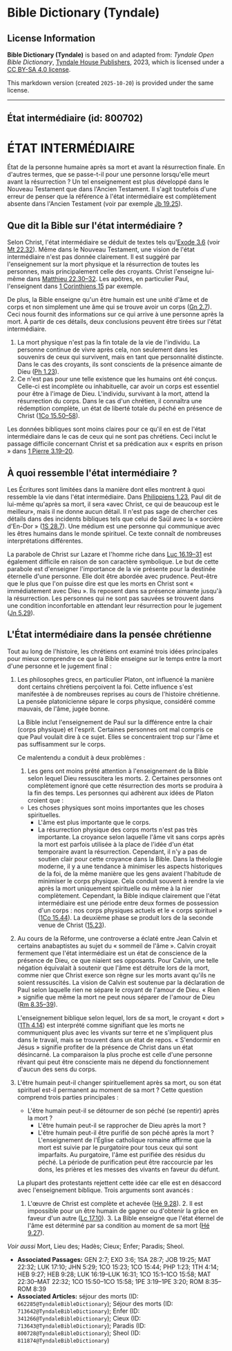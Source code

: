 # Bible Dictionary (Tyndale)

## License Information

**Bible Dictionary (Tyndale)** is based on and adapted from: _Tyndale Open Bible Dictionary_, [Tyndale House Publishers](https://tyndaleopenresources.com/), 2023, which is licensed under a [CC BY-SA 4.0 license](https://creativecommons.org/licenses/by-sa/4.0/legalcode.en).

This markdown version (created `2025-10-20`) is provided under the same license.



--------------------------------

## État intermédiaire (id: 800702)

ÉTAT INTERMÉDIAIRE
==================

État de la personne humaine après sa mort et avant la résurrection finale. En d'autres termes, que se passe\-t\-il pour une personne lorsqu'elle meurt avant la résurrection ? Un tel enseignement est plus développé dans le Nouveau Testament que dans l'Ancien Testament. Il s'agit toutefois d'une erreur de penser que la référence à l'état intermédiaire est complètement absente dans l'Ancien Testament (voir par exemple [Jb 19\.25](https://ref.ly/Job19:25)).

Que dit la Bible sur l'état intermédiaire ?
-------------------------------------------

Selon Christ, l'état intermédiaire se déduit de textes tels qu'[Exode 3\.6](https://ref.ly/Exod3:6) (voir [Mt 22\.32](https://ref.ly/Matt22:32)). Même dans le Nouveau Testament, une vision de l'état intermédiaire n'est pas donnée clairement. Il est suggéré par l'enseignement sur la mort physique et la résurrection de toutes les personnes, mais principalement celle des croyants. Christ l'enseigne lui\-même dans [Matthieu 22\.30–32](https://ref.ly/Matt22:30-Matt22:32). Les apôtres, en particulier Paul, l'enseignent dans [1 Corinthiens 15](https://ref.ly/1Cor15:1-1Cor15:58) par exemple.

De plus, la Bible enseigne qu'un être humain est une unité d'âme et de corps et non simplement une âme qui se trouve avoir un corps ([Gn 2\.7](https://ref.ly/Gen2:7)). Ceci nous fournit des informations sur ce qui arrive à une personne après la mort. À partir de ces détails, deux conclusions peuvent être tirées sur l'état intermédiaire.

1. La mort physique n'est pas la fin totale de la vie de l'individu. La personne continue de vivre après cela, non seulement dans les souvenirs de ceux qui survivent, mais en tant que personnalité distincte. Dans le cas des croyants, ils sont conscients de la présence aimante de Dieu ([Ph 1\.23](https://ref.ly/Phil1:23)).
2. Ce n'est pas pour une telle existence que les humains ont été conçus. Celle\-ci est incomplète ou inhabituelle, car avoir un corps est essentiel pour être à l'image de Dieu. L'individu, survivant à la mort, attend la résurrection du corps. Dans le cas d'un chrétien, il connaîtra une rédemption complète, un état de liberté totale du péché en présence de Christ ([1Co 15\.50–58](https://ref.ly/1Cor15:50-1Cor15:58)).

Les données bibliques sont moins claires pour ce qu'il en est de l'état intermédiaire dans le cas de ceux qui ne sont pas chrétiens. Ceci inclut le passage difficile concernant Christ et sa prédication aux « esprits en prison » dans [1 Pierre 3\.19–20](https://ref.ly/1Pet3:19-1Pet3:20).

À quoi ressemble l'état intermédiaire ?
---------------------------------------

Les Écritures sont limitées dans la manière dont elles montrent à quoi ressemble la vie dans l'état intermédiaire. Dans [Philippiens 1\.23,](https://ref.ly/Phil1:23) Paul dit de lui\-même qu'après sa mort, il sera «avec Christ, ce qui de beaucoup est le meilleur», mais il ne donne aucun détail. Il n'est pas sage de chercher ces détails dans des incidents bibliques tels que celui de Saül avec la « sorcière d'En\-Dor » ([1S 28\.7](https://ref.ly/1Sam28:7)). Une médium est une personne qui communique avec les êtres humains dans le monde spirituel. Ce texte connaît de nombreuses interprétations différentes.

La parabole de Christ sur Lazare et l'homme riche dans [Luc 16\.19–31](https://ref.ly/Luke16:19-Luke16:31) est également difficile en raison de son caractère symbolique. Le but de cette parabole est d'enseigner l'importance de la vie présente pour la destinée éternelle d'une personne. Elle doit être abordée avec prudence. Peut\-être que le plus que l'on puisse dire est que les morts en Christ sont « immédiatement avec Dieu ». Ils reposent dans sa présence aimante jusqu'à la résurrection. Les personnes qui ne sont pas sauvées se trouvent dans une condition inconfortable en attendant leur résurrection pour le jugement ([Jn 5\.29](https://ref.ly/John5:29)).

L'État intermédiaire dans la pensée chrétienne
----------------------------------------------

Tout au long de l'histoire, les chrétiens ont examiné trois idées principales pour mieux comprendre ce que la Bible enseigne sur le temps entre la mort d'une personne et le jugement final :

1. Les philosophes grecs, en particulier Platon, ont influencé la manière dont certains chrétiens perçoivent la foi. Cette influence s'est manifestée à de nombreuses reprises au cours de l'histoire chrétienne. La pensée platonicienne sépare le corps physique, considéré comme mauvais, de l'âme, jugée bonne.

    La Bible inclut l'enseignement de Paul sur la différence entre la chair (corps physique) et l'esprit. Certaines personnes ont mal compris ce que Paul voulait dire à ce sujet. Elles se concentraient trop sur l'âme et pas suffisamment sur le corps.

    Ce malentendu a conduit à deux problèmes :

    1. Les gens ont moins prêté attention à l'enseignement de la Bible selon lequel Dieu ressuscitera les morts.
        2. Certaines personnes ont complètement ignoré que cette résurrection des morts se produira à la fin des temps.
        Les personnes qui adhèrent aux idées de Platon croient que :

    * Les choses physiques sont moins importantes que les choses spirituelles.
        * L'âme est plus importante que le corps.
        * La résurrection physique des corps morts n'est pas très importante.
        La croyance selon laquelle l'âme vit sans corps après la mort est parfois utilisée à la place de l'idée d'un état temporaire avant la résurrection. Cependant, il n'y a pas de soutien clair pour cette croyance dans la Bible. Dans la théologie moderne, il y a une tendance à minimiser les aspects historiques de la foi, de la même manière que les gens avaient l'habitude de minimiser le corps physique. Cela conduit souvent à rendre la vie après la mort uniquement spirituelle ou même à la nier complètement. Cependant, la Bible indique clairement que l'état intermédiaire est une période entre deux formes de possession d'un corps : nos corps physiques actuels et le « corps spirituel » ([1Co 15\.44](https://ref.ly/1Cor15:44)). La deuxième phase se produit lors de la seconde venue de Christ ([15\.23](https://ref.ly/1Cor15:23)).

2. Au cours de la Réforme, une controverse a éclaté entre Jean Calvin et certains anabaptistes au sujet du « sommeil de l'âme ». Calvin croyait fermement que l'état intermédiaire est un état de conscience de la présence de Dieu, ce que niaient ses opposants. Pour Calvin, une telle négation équivalait à soutenir que l'âme est détruite lors de la mort, comme nier que Christ exerce son règne sur les morts avant qu'ils ne soient ressuscités. La vision de Calvin est soutenue par la déclaration de Paul selon laquelle rien ne sépare le croyant de l'amour de Dieu. « Rien » signifie que même la mort ne peut nous séparer de l'amour de Dieu ([Rm 8\.35–39](https://ref.ly/Rom8:35-Rom8:39)).

    L'enseignement biblique selon lequel, lors de sa mort, le croyant « dort » ([1Th 4\.14](https://ref.ly/1Thess4:14)) est interprété comme signifiant que les morts ne communiquent plus avec les vivants sur terre et ne s'impliquent plus dans le travail, mais se trouvent dans un état de repos. « S'endormir en Jésus » signifie profiter de la présence de Christ dans un état désincarné. La comparaison la plus proche est celle d'une personne rêvant qui peut être consciente mais ne dépend du fonctionnement d'aucun des sens du corps.

3. L'être humain peut\-il changer spirituellement après sa mort, ou son état spirituel est\-il permanent au moment de sa mort ? Cette question comprend trois parties principales :

    * L'être humain peut\-il se détourner de son péché (se repentir) après la mort ?
        * L'être humain peut\-il se rapprocher de Dieu après la mort ?
        * L'être humain peut\-il être purifié de son péché après la mort ?
        L'enseignement de l'Église catholique romaine affirme que la mort est suivie par le purgatoire pour tous ceux qui sont imparfaits. Au purgatoire, l'âme est purifiée des résidus du péché. La période de purification peut être raccourcie par les dons, les prières et les messes des vivants en faveur du défunt.

    La plupart des protestants rejettent cette idée car elle est en désaccord avec l'enseignement biblique. Trois arguments sont avancés :

    1. L'œuvre de Christ est complète et achevée ([Hé 9\.28](https://ref.ly/Heb9:28)).
        2. Il est impossible pour un être humain de gagner ou d'obtenir la grâce en faveur d'un autre ([Lc 17\.10](https://ref.ly/Luke17:10)).
        3. La Bible enseigne que l'état éternel de l'âme est déterminé par sa condition au moment de sa mort ([Hé 9\.27](https://ref.ly/Heb9:27)).

*Voir aussi* Mort, Lieu des; Hadès; Cieux; Enfer; Paradis; Sheol.

* **Associated Passages:** GEN 2:7; EXO 3:6; 1SA 28:7; JOB 19:25; MAT 22:32; LUK 17:10; JHN 5:29; 1CO 15:23; 1CO 15:44; PHP 1:23; 1TH 4:14; HEB 9:27; HEB 9:28; LUK 16:19–LUK 16:31; 1CO 15:1–1CO 15:58; MAT 22:30–MAT 22:32; 1CO 15:50–1CO 15:58; 1PE 3:19–1PE 3:20; ROM 8:35–ROM 8:39
* **Associated Articles:** séjour des morts (ID: `662285@TyndaleBibleDictionary`); Séjour des morts (ID: `713642@TyndaleBibleDictionary`); Enfer (ID: `341266@TyndaleBibleDictionary`); Cieux (ID: `713643@TyndaleBibleDictionary`); Paradis (ID: `800728@TyndaleBibleDictionary`); Sheol (ID: `811874@TyndaleBibleDictionary`)

